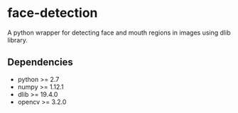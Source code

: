 # face-detection
A python wrapper for detecting face and mouth regions in images using dlib library.

## Dependencies
* python >= 2.7
* numpy >= 1.12.1
* dlib >= 19.4.0
* opencv >= 3.2.0
